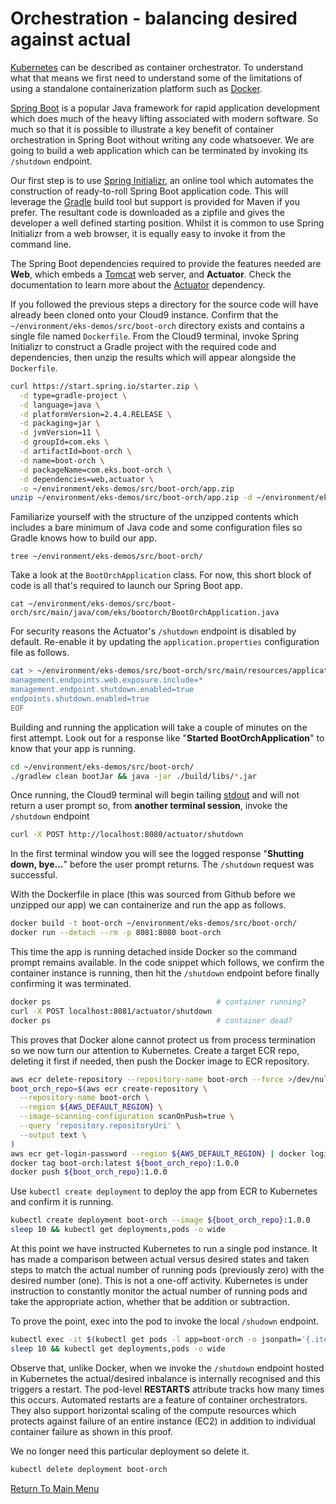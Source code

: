 # Orchestration - balancing desired against actual

[Kubernetes](https://en.wikipedia.org/wiki/Kubernetes) can be described as container orchestrator. To understand what that means we first need to understand some of the limitations of using a standalone containerization platform such as [Docker](https://en.wikipedia.org/wiki/Docker_(software)).

[Spring Boot](https://en.wikipedia.org/wiki/Spring_Framework#Spring_Boot) is a popular Java framework for rapid application development which does much of the heavy lifting associated with modern software. So much so that it is possible to illustrate a key benefit of container orchestration in Spring Boot without writing any code whatsoever. We are going to build a web application which can be terminated by invoking its `/shutdown` endpoint.

Our first step is to use [Spring Initializr](https://start.spring.io/), an online tool which automates the construction of ready-to-roll Spring Boot application code. This will leverage the [Gradle](https://en.wikipedia.org/wiki/Gradle) build tool but support is provided for Maven if you prefer. The resultant code is downloaded as a zipfile and gives the developer a well defined starting position. Whilst it is common to use Spring Initializr from a web browser, it is equally easy to invoke it from the command line.

The Spring Boot dependencies required to provide the features needed are **Web**, which embeds a [Tomcat](http://tomcat.apache.org/) web server, and **Actuator**. Check the documentation to learn more about the [Actuator](https://docs.spring.io/spring-boot/docs/current/reference/htmlsingle/#production-ready) dependency.

If you followed the previous steps a directory for the source code will have already been cloned onto your Cloud9 instance. Confirm that the `~/environment/eks-demos/src/boot-orch` directory exists and contains a single file named `Dockerfile`. From the Cloud9 terminal, invoke Spring Initializr to construct a Gradle project with the required code and dependencies, then unzip the results which will appear alongside the `Dockerfile`.
```bash
curl https://start.spring.io/starter.zip \
  -d type=gradle-project \
  -d language=java \
  -d platformVersion=2.4.4.RELEASE \
  -d packaging=jar \
  -d jvmVersion=11 \
  -d groupId=com.eks \
  -d artifactId=boot-orch \
  -d name=boot-orch \
  -d packageName=com.eks.boot-orch \
  -d dependencies=web,actuator \
  -o ~/environment/eks-demos/src/boot-orch/app.zip
unzip ~/environment/eks-demos/src/boot-orch/app.zip -d ~/environment/eks-demos/src/boot-orch/
```

Familiarize yourself with the structure of the unzipped contents which includes a bare minimum of Java code and some configuration files so Gradle knows how to build our app.
```
tree ~/environment/eks-demos/src/boot-orch/
```

Take a look at the `BootOrchApplication` class. For now, this short block of code is all that's required to launch our Spring Boot app.
```
cat ~/environment/eks-demos/src/boot-orch/src/main/java/com/eks/bootorch/BootOrchApplication.java
```

For security reasons the Actuator's `/shutdown` endpoint is disabled by default. Re-enable it by updating the `application.properties` configuration file as follows.
```bash
cat > ~/environment/eks-demos/src/boot-orch/src/main/resources/application.properties << EOF
management.endpoints.web.exposure.include=*
management.endpoint.shutdown.enabled=true
endpoints.shutdown.enabled=true
EOF
```

Building and running the application will take a couple of minutes on the first attempt. Look out for a response like "**Started BootOrchApplication**" to know that your app is running.
```bash
cd ~/environment/eks-demos/src/boot-orch/
./gradlew clean bootJar && java -jar ./build/libs/*.jar
```

Once running, the Cloud9 terminal will begin tailing [stdout](https://en.wikipedia.org/wiki/Standard_streams#Standard_output_(stdout)) and will not return a user prompt so, from **another terminal session**, invoke the `/shutdown` endpoint
```bash
curl -X POST http://localhost:8080/actuator/shutdown
```

In the first terminal window you will see the logged response "**Shutting down, bye...**" before the user prompt returns. The `/shutdown` request was successful.

With the Dockerfile in place (this was sourced from Github before we unzipped our app) we can containerize and run the app as follows.
```bash
docker build -t boot-orch ~/environment/eks-demos/src/boot-orch/
docker run --detach --rm -p 8081:8080 boot-orch
```

This time the app is running detached inside Docker so the command prompt remains available. In the code snippet which follows, we confirm the container instance is running, then hit the `/shutdown` endpoint before finally confirming it was terminated.
```bash
docker ps                                     # container running?
curl -X POST localhost:8081/actuator/shutdown
docker ps                                     # container dead?
```
This proves that Docker alone cannot protect us from process termination so we now turn our attention to Kubernetes. Create a target ECR repo, deleting it first if needed, then push the Docker image to ECR repository.
```bash
aws ecr delete-repository --repository-name boot-orch --force >/dev/null 2>&1
boot_orch_repo=$(aws ecr create-repository \
  --repository-name boot-orch \
  --region ${AWS_DEFAULT_REGION} \
  --image-scanning-configuration scanOnPush=true \
  --query 'repository.repositoryUri' \
  --output text \
)
aws ecr get-login-password --region ${AWS_DEFAULT_REGION} | docker login --username AWS --password-stdin ${boot_orch_repo}
docker tag boot-orch:latest ${boot_orch_repo}:1.0.0
docker push ${boot_orch_repo}:1.0.0
```

Use `kubectl create deployment` to deploy the app from ECR to Kubernetes and confirm it is running.
```bash
kubectl create deployment boot-orch --image ${boot_orch_repo}:1.0.0
sleep 10 && kubectl get deployments,pods -o wide
```

At this point we have instructed Kubernetes to run a single pod instance. It has made a comparison between actual versus desired states and taken steps to match the actual number of running pods (previously zero) with the desired number (one). This is not a one-off activity. Kubernetes is under instruction to constantly monitor the actual number of running pods and take the appropriate action, whether that be addition or subtraction.

To prove the point, exec into the pod to invoke the local `/shudown` endpoint.
```bash
kubectl exec -it $(kubectl get pods -l app=boot-orch -o jsonpath='{.items[0].metadata.name}') -- ash -c "apk add curl; curl -X POST http://localhost:8080/actuator/shutdown"
sleep 10 && kubectl get deployments,pods -o wide
```

Observe that, unlike Docker, when we invoke the `/shutdown` endpoint hosted in Kubernetes the actual/desired inbalance is internally recognised and this triggers a restart. The pod-level **RESTARTS** attribute tracks how many times this occurs. Automated restarts are a feature of container orchestrators. They also support horizontal scaling of the compute resources which protects against failure of an entire instance (EC2) in addition to individual container failure as shown in this proof.

We no longer need this particular deployment so delete it.
```bash
kubectl delete deployment boot-orch
```

[Return To Main Menu](/README.md)
